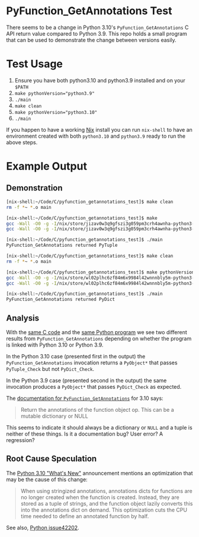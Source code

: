 # PyFunction_GetAnnotations Test

There seems to be a change in Python 3.10's `PyFunction_GetAnnotations` C API
return value compared to Python 3.9. This repo holds a small program
that can be used to demonstrate the change between versions easily.

# Test Usage

1. Ensure you have both python3.10 and python3.9 installed and on your `$PATH`
3. `make pythonVersion="python3.9"`
4. `./main`
5. `make clean`
6. `make pythonVersion="python3.10"`
7. `./main`

If you happen to have a working [Nix][nix] install you can run `nix-shell` to
have an environment created with both `python3.10` and `python3.9` ready to run
the above steps.

[nix]: https://nixos.org/download.html#nix-quick-install

# Example Output

## Demonstration

```bash
[nix-shell:~/Code/C/pyfunction_getannotations_test]$ make clean
rm -f *~ *.o main

[nix-shell:~/Code/C/pyfunction_getannotations_test]$ make
gcc -Wall -O0 -g -I/nix/store/jizav0w3q9gfszi3g059pm3crh4awnha-python3-3.10.0/include/python3.10 -I/nix/store/jizav0w3q9gfszi3g059pm3crh4awnha-python3-3.10.0/include/python3.10  -Wno-unused-result -Wsign-compare  -DNDEBUG -g -fwrapv -O3 -Wall   -c -o main.o main.c
gcc -Wall -O0 -g -I/nix/store/jizav0w3q9gfszi3g059pm3crh4awnha-python3-3.10.0/include/python3.10 -I/nix/store/jizav0w3q9gfszi3g059pm3crh4awnha-python3-3.10.0/include/python3.10  -Wno-unused-result -Wsign-compare  -DNDEBUG -g -fwrapv -O3 -Wall main.o -o main -lm  -L/nix/store/jizav0w3q9gfszi3g059pm3crh4awnha-python3-3.10.0/lib  -lpthread -ldl -lcrypt -lncurses -lutil -lm -lm  -lpython3.10

[nix-shell:~/Code/C/pyfunction_getannotations_test]$ ./main
PyFunction_GetAnnotations returned PyTuple

[nix-shell:~/Code/C/pyfunction_getannotations_test]$ make clean
rm -f *~ *.o main

[nix-shell:~/Code/C/pyfunction_getannotations_test]$ make pythonVersion="python3.9"
gcc -Wall -O0 -g -I/nix/store/wl02plhc6zf84m6x9984l42wnnnbly5m-python3-3.9.6/include/python3.9 -I/nix/store/wl02plhc6zf84m6x9984l42wnnnbly5m-python3-3.9.6/include/python3.9  -Wno-unused-result -Wsign-compare  -DNDEBUG -g -fwrapv -O3 -Wall   -c -o main.o main.c
gcc -Wall -O0 -g -I/nix/store/wl02plhc6zf84m6x9984l42wnnnbly5m-python3-3.9.6/include/python3.9 -I/nix/store/wl02plhc6zf84m6x9984l42wnnnbly5m-python3-3.9.6/include/python3.9  -Wno-unused-result -Wsign-compare  -DNDEBUG -g -fwrapv -O3 -Wall main.o -o main -lm  -L/nix/store/wl02plhc6zf84m6x9984l42wnnnbly5m-python3-3.9.6/lib  -lpthread -ldl -lcrypt -lncurses -lutil -lm -lm  -lpython3.9

[nix-shell:~/Code/C/pyfunction_getannotations_test]$ ./main
PyFunction_GetAnnotations returned PyDict
```

## Analysis

With the [same C code](main.c) and the [same Python program](test.py) we see two
different results from `PyFunction_GetAnnotations` depending on whether the
program is linked with Python 3.10 or Python 3.9.

In the Python 3.10 case (presented first in the output) the
`PyFunction_GetAnnotations` invocation returns a `PyObject*` that passes
`PyTuple_Check` but not `PyDict_Check`.

In the Python 3.9 case (presented second in the output) the same invocation
produces a `PyObject*` that passes `PyDict_Check` as expected.

The [documentation for `PyFunction_GetAnnotations`][docs] for 3.10 says:
> Return the annotations of the function object op. This can be a mutable
> dictionary or NULL

This seems to indicate it should always be a dictionary or `NULL` and a tuple is
neither of these things. Is it a documentation bug? User error? A regression?

[docs]: https://docs.python.org/3/c-api/function.html#c.PyFunction_GetAnnotationskj

## Root Cause Speculation

The [Python 3.10 "What's New"][whatsnew] announcement mentions an optimization
that may be the cause of this change:
> When using stringized annotations, annotations dicts for functions are no
> longer created when the function is created. Instead, they are stored as
> a tuple of strings, and the function object lazily converts this into the
> annotations dict on demand. This optimization cuts the CPU time needed to
> define an annotated function by half.

See also, [Python issue42202][issue44202].

[issue44202]: https://bugs.python.org/issue42202
[whatsnew]: https://github.com/python/cpython/blob/main/Doc/whatsnew/3.10.rst

